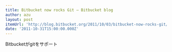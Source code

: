 ```yaml
---
title: Bitbucket now rocks Git – Bitbucket blog
author: azu
layout: post
itemUrl: 'http://blog.bitbucket.org/2011/10/03/bitbucket-now-rocks-git/'
date: '2011-10-31T15:00:00.000Z'
---
```

Bitbucketがgitをサポート
